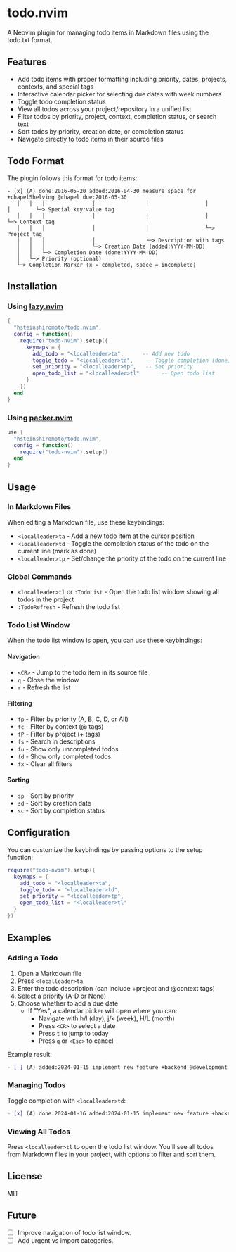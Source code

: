 # todo.nvim

A Neovim plugin for managing todo items in Markdown files using the todo.txt format.

## Features

- Add todo items with proper formatting including priority, dates, projects, contexts, and special tags
- Interactive calendar picker for selecting due dates with week numbers
- Toggle todo completion status
- View all todos across your project/repository in a unified list
- Filter todos by priority, project, context, completion status, or search text
- Sort todos by priority, creation date, or completion status
- Navigate directly to todo items in their source files

## Todo Format

The plugin follows this format for todo items:

```
- [x] (A) done:2016-05-20 added:2016-04-30 measure space for +chapelShelving @chapel due:2016-05-30
   │   │   │               │                │                  │              │        └─> Special key:value tag
   │   │   │               │                │                  │              └─> Context tag
   │   │   │               │                │                  └─> Project tag
   │   │   │               │                └─> Description with tags
   │   │   │               └─> Creation Date (added:YYYY-MM-DD)
   │   │   └─> Completion Date (done:YYYY-MM-DD)
   │   └─> Priority (optional)
   └─> Completion Marker (x = completed, space = incomplete)
```

## Installation

### Using [lazy.nvim](https://github.com/folke/lazy.nvim)

```lua
{
  "hsteinshiromoto/todo.nvim",
  config = function()
    require("todo-nvim").setup({
      keymaps = {
        add_todo = "<localleader>ta",      -- Add new todo
        toggle_todo = "<localleader>td",    -- Toggle completion (done)
        set_priority = "<localleader>tp",   -- Set priority
        open_todo_list = "<localleader>tl"       -- Open todo list
      }
    })
  end
}
```

### Using [packer.nvim](https://github.com/wbthomason/packer.nvim)

```lua
use {
  "hsteinshiromoto/todo.nvim",
  config = function()
    require("todo-nvim").setup()
  end
}
```

## Usage

### In Markdown Files

When editing a Markdown file, use these keybindings:

- `<localleader>ta` - Add a new todo item at the cursor position
- `<localleader>td` - Toggle the completion status of the todo on the current line (mark as done)
- `<localleader>tp` - Set/change the priority of the todo on the current line

### Global Commands

- `<localleader>tl` or `:TodoList` - Open the todo list window showing all todos in the project
- `:TodoRefresh` - Refresh the todo list

### Todo List Window

When the todo list window is open, you can use these keybindings:

#### Navigation
- `<CR>` - Jump to the todo item in its source file
- `q` - Close the window
- `r` - Refresh the list

#### Filtering
- `fp` - Filter by priority (A, B, C, D, or All)
- `fc` - Filter by context (@ tags)
- `fP` - Filter by project (+ tags)
- `fs` - Search in descriptions
- `fu` - Show only uncompleted todos
- `fd` - Show only completed todos
- `fx` - Clear all filters

#### Sorting
- `sp` - Sort by priority
- `sd` - Sort by creation date
- `sc` - Sort by completion status

## Configuration

You can customize the keybindings by passing options to the setup function:

```lua
require("todo-nvim").setup({
  keymaps = {
    add_todo = "<localleader>ta",
    toggle_todo = "<localleader>td",
    set_priority = "<localleader>tp",
    open_todo_list = "<localleader>tl"
  }
})
```

## Examples

### Adding a Todo

1. Open a Markdown file
2. Press `<localleader>ta`
3. Enter the todo description (can include +project and @context tags)
4. Select a priority (A-D or None)
5. Choose whether to add a due date
   - If "Yes", a calendar picker will open where you can:
     - Navigate with h/l (day), j/k (week), H/L (month)
     - Press `<CR>` to select a date
     - Press `t` to jump to today
     - Press `q` or `<Esc>` to cancel

Example result:
```markdown
- [ ] (A) added:2024-01-15 implement new feature +backend @development due:2024-01-30
```

### Managing Todos

Toggle completion with `<localleader>td`:
```markdown
- [x] (A) done:2024-01-16 added:2024-01-15 implement new feature +backend @development
```

### Viewing All Todos

Press `<localleader>tl` to open the todo list window. You'll see all todos from Markdown files in your project, with options to filter and sort them.

## License

MIT

## Future

- [ ] Improve navigation of todo list window.
- [ ] Add urgent vs import categories.
